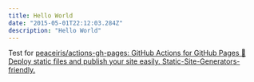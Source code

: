 ```yaml
---
title: Hello World
date: "2015-05-01T22:12:03.284Z"
description: "Hello World"
---
```


Test for [peaceiris/actions-gh-pages: GitHub Actions for GitHub Pages 🚀 Deploy static files and publish your site easily. Static-Site-Generators-friendly.](https://github.com/peaceiris/actions-gh-pages)
